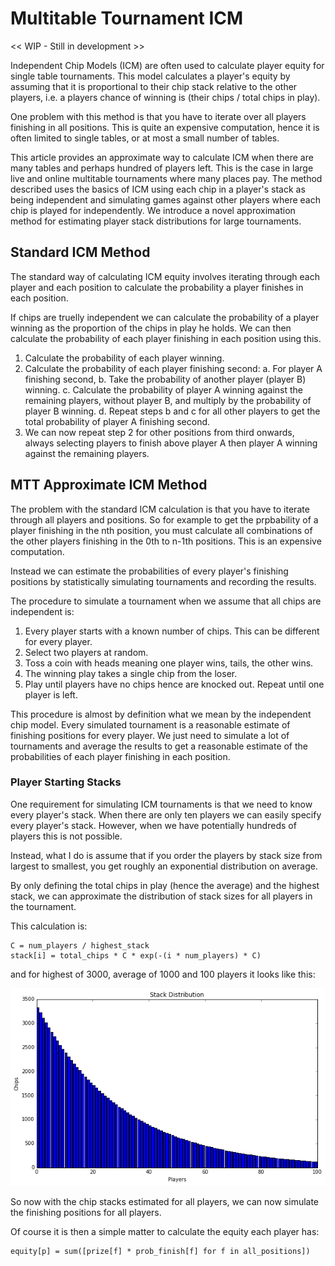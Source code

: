 # Multitable Tournament ICM

<< WIP - Still in development >>

Independent Chip Models (ICM) are often used to calculate player
equity for single table tournaments. This model calculates a player's
equity by assuming that it is proportional to their chip stack
relative to the other players, i.e. a players chance of winning is
(their chips / total chips in play).

One problem with this method is that you have to iterate over all
players finishing in all positions. This is quite an expensive
computation, hence it is often limited to single tables, or at most a
small number of tables.

This article provides an approximate way to calculate ICM when there
are many tables and perhaps hundred of players left. This is the case
in large live and online multitable tournaments where many places pay.
The method described uses the basics of ICM using each chip in a
player's stack as being independent and simulating games against other
players where each chip is played for independently. We introduce a
novel approximation method for estimating player stack distributions
for large tournaments.

## Standard ICM Method

The standard way of calculating ICM equity involves iterating through
each player and each position to calculate the probability a player
finishes in each position.

If chips are truelly independent we can calculate the probability of a
player winning as the proportion of the chips in play he holds. We can
then calculate the probability of each player finishing in each
position using this.

1. Calculate the probability of each player winning.
2. Calculate the probability of each player finishing second:
   a. For player A finishing second,
   b. Take the probability of another player (player B) winning.
   c. Calculate the probability of player A winning against the
      remaining players, without player B, and multiply by the 
      probability of player B winning.
   d. Repeat steps b and c for all other players to get the total
      probability of player A finishing second.
3. We can now repeat step 2 for other positions from third onwards,
   always selecting players to finish above player A then player A
   winning against the remaining players.

## MTT Approximate ICM Method

The problem with the standard ICM calculation is that you have to
iterate through all players and positions. So for example to get the
prpbability of a player finishing in the nth position, you must
calculate all combinations of the other players finishing in the 0th
to n-1th positions. This is an expensive computation.

Instead we can estimate the probabilities of every player's finishing
positions by statistically simulating tournaments and recording the
results. 

The procedure to simulate a tournament when we assume that all chips
are independent is:

1. Every player starts with a known number of chips. This can be
   different for every player.
2. Select two players at random.
3. Toss a coin with heads meaning one player wins, tails, the other
   wins.
4. The winning play takes a single chip from the loser.
5. Play until players have no chips hence are knocked out. Repeat
   until one player is left.
   
This procedure is almost by definition what we mean by the independent
chip model. Every simulated tournament is a reasonable estimate of
finishing positions for every player. We just need to simulate a lot
of tournaments and average the results to get a reasonable estimate of
the probabilities of each player finishing in each position.

### Player Starting Stacks

One requirement for simulating ICM tournaments is that we need to know
every player's stack. When there are only ten players we can easily
specify every player's stack. However, when we have potentially
hundreds of players this is not possible.

Instead, what I do is assume that if you order the players by stack
size from largest to smallest, you get roughly an exponential
distribution on average.

By only defining the total chips in play (hence the average) and the
highest stack, we can approximate the distribution of stack sizes for
all players in the tournament.

This calculation is:

    C = num_players / highest_stack
    stack[i] = total_chips * C * exp(-(i * num_players) * C)

and for highest of 3000, average of 1000 and 100 players it looks like this:

![alt text](https://github.com/apcode/poker-mtt-icm/blob/master/doc/chip_stacks.png "Chip Stacks")

So now with the chip stacks estimated for all players, we can now
simulate the finishing positions for all players.

Of course it is then a simple matter to calculate the equity each
player has:

    equity[p] = sum([prize[f] * prob_finish[f] for f in all_positions])

